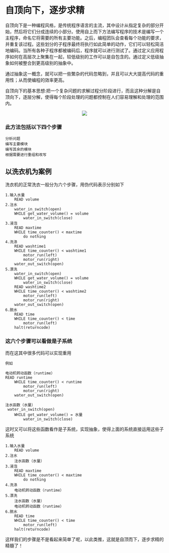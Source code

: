 # 自顶向下，逐步求精
自顶向下是一种编程风格，是传统程序语言的主流，其中设计从指定复杂的部分开始，然后将它们分成连续的小部分。使用自上而下方法编写程序的技术是编写一个主程序，命名它将需要的所有主要功能。之后，编程团队会查看每个功能的要求，并重复该过程。这些划分的子程序最终将执行如此简单的动作，它们可以轻松简洁地编码。当所有各种子程序都被编码后，程序就可以进行测试了。通过定义应用程序如何在高层次上聚集在一起，较低级别的工作可以是自包含的。通过定义低级抽象如何被整合到更高级别的抽象中。

通过抽象这一概念，就可以把一些繁杂的代码忽略到，并且可以大大提高代码的重用性；从而使编程的效率更高。

自顶向下的基本思想:把一个复杂问题的求解过程分阶段进行，而且这种分解是自顶向下，逐层分解，使得每个阶段处理的问题都控制在人们容易理解和处理的范围内。
<div align="center"><img src="https://timgsa.baidu.com/timg?image&quality=80&size=b9999_10000&sec=1541937891708&di=6f0dd3da5b797677f9c12e2f5d73bf20&imgtype=0&src=http%3A%2F%2Fimg.2cto.com%2FCollfiles%2F20171129%2F201711290929375.jpg"></div>

### 此方法包括以下四个步骤
 
    分析问题
    编写主要模块
    编写其余的模块
    根据需要进行重组和改写

## 以洗衣机为案例

洗衣机的正常洗衣一般分为六个步骤，用伪代码表示分别如下
    
    1.输入水量
        READ volume
    2.注水
        water_in_switch(open)
        WHILE get_water_volume() = volume
            water_in_switch(close)
    3.浸泡
        READ maxtime
        WHILE time_counter() < maxtime
            do nothing
    4.洗涤
        READ washtime1
        WHILE time_counter() < washtime1
            motor_run(left)
            motor_run(right)
        water_out_switch(open) 
    5.漂洗
        water_in_switch(open)
        WHILE get_water_volume() = volume
            water_in_switch(close)
        READ washtime2
        WHILE time_counter() < washtime2
            motor_run(left)
            motor_run(right)
        water_out_switch(open) 
    6.脱水
        READ time
        WHILE time_counter() < time
            motor_run(left)
        halt(returncode)

### 这六个步骤可以看做是子系统
而在这其中很多代码可以实现重用
    
    例如

    电动机转动函数（runtime）
    READ runtime
        WHILE time_counter() < runtime
            motor_run(left)
            motor_run(right)
        water_out_switch(open) 
    
    注水函数（水量）
     water_in_switch(open)
        WHILE get_water_volume() = 水量
            water_in_switch(close)

这时又可以将这些函数看作是子系统，实现抽象，使得上面的系统直接运用这些子系统

    1.输入水量
        READ volume
    2.注水
        注水函数（水量）
    3.浸泡
        READ maxtime
        WHILE time_counter() < maxtime
            do nothing
    4.洗涤
        电动机转动函数（runtime）
    5.漂洗
        注水函数（水量）
        电动机转动函数（runtime）
    6.脱水
        READ time
        WHILE time_counter() < time
            motor_run(left)
        halt(returncode)

这样我们的步骤是不是看起来简单了呢，以此类推，这就是自顶而下，逐步求精的精髓了！